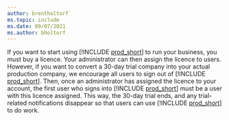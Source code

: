 ```yaml
---
author: brentholtorf
ms.topic: include
ms.date: 09/07/2021
ms.author: bholtorf
---
```

If you want to start using [!INCLUDE [prod_short](../includes/prod_short.md)] to run your business, you must buy a licence. Your administrator can then assign the licence to users. However, if you want to convert a 30-day trial company into your actual production company, we encourage all users to sign out of [!INCLUDE [prod_short](../includes/prod_short.md)]. Then, once an administrator has assigned the licence to your account, the first user who signs into [!INCLUDE [prod_short](../includes/prod_short.md)] must be a user with this licence assigned. This way, the 30-day trial ends, and any trial-related notifications disappear so that users can use [!INCLUDE [prod_short](../includes/prod_short.md)] to do work.
